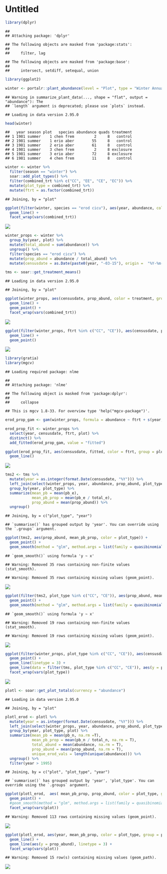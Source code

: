 Untitled
================

``` r
library(dplyr)
```

    ## 
    ## Attaching package: 'dplyr'

    ## The following objects are masked from 'package:stats':
    ## 
    ##     filter, lag

    ## The following objects are masked from 'package:base':
    ## 
    ##     intersect, setdiff, setequal, union

``` r
library(ggplot2)

winter <- portalr::plant_abundance(level = "Plot", type = "Winter Annuals", length = "all")
```

    ## Warning in summarize_plant_data(..., shape = "flat", output = "abundance"): The
    ## `length` argument is deprecated; please use `plots` instead.

    ## Loading in data version 2.95.0

``` r
head(winter)
```

    ##   year season plot   species abundance quads treatment
    ## 1 1981 summer    1 chen frem         2     8   control
    ## 2 1981 summer    1 erio aber        55     8   control
    ## 3 1981 summer    2 erio aber        61     8   control
    ## 4 1981 summer    3 chen frem         2     8 exclosure
    ## 5 1981 summer    3 erio aber        72     8 exclosure
    ## 6 1981 summer    4 chen frem        11     8   control

``` r
winter <- winter %>%
  filter(season == "winter") %>%
  soar::add_plot_types() %>%
  filter(combined_trt %in% c("CC", "EE", "CE", "EC")) %>%
  mutate(plot_type = combined_trt) %>%
  mutate(ftrt = as.factor(combined_trt))
```

    ## Joining, by = "plot"

``` r
ggplot(filter(winter, species == "erod cicu"), aes(year, abundance, color = treatment, group = plot)) +
  geom_line() +
  facet_wrap(vars(combined_trt))
```

![](erodium_files/figure-gfm/unnamed-chunk-1-1.png)<!-- -->

``` r
winter_props <- winter %>%
  group_by(year, plot) %>%
  mutate(total_abund = sum(abundance)) %>%
  ungroup() %>%
  filter(species == "erod cicu") %>%
  mutate(prop_abund = abundance / total_abund) %>%
  mutate(censusdate = as.Date(paste0(year, "-03-15"), origin =  "%Y-%m-%d")) 

tms <- soar::get_treatment_means() 
```

    ## Loading in data version 2.95.0

    ## Joining, by = "plot"

``` r
ggplot(winter_props, aes(censusdate, prop_abund, color = treatment, group = plot)) +
  geom_line() +
  geom_point() +
  facet_wrap(vars(combined_trt))
```

![](erodium_files/figure-gfm/unnamed-chunk-1-2.png)<!-- -->

``` r
ggplot(filter(winter_props, ftrt %in% c("CC", "CE")), aes(censusdate, prop_abund, color = combined_trt, group = plot)) +
  geom_line() +
  geom_point()
```

![](erodium_files/figure-gfm/unnamed-chunk-1-3.png)<!-- -->

``` r
library(gratia)
library(mgcv)
```

    ## Loading required package: nlme

    ## 
    ## Attaching package: 'nlme'

    ## The following object is masked from 'package:dplyr':
    ## 
    ##     collapse

    ## This is mgcv 1.8-33. For overview type 'help("mgcv-package")'.

``` r
erod_prop_gam <- gam(winter_props, formula = abundance ~ ftrt + s(year, k = 20) + s(year, by = ftrt, k = 20) + s(plot, bs = "re"), family = poisson)

erod_prop_fit <- winter_props %>%
  select(year, censusdate, ftrt, plot) %>%
  distinct() %>%
  add_fitted(erod_prop_gam, value = "fitted")

ggplot(erod_prop_fit, aes(censusdate, fitted, color = ftrt, group = plot)) +
  geom_line()
```

![](erodium_files/figure-gfm/unnamed-chunk-1-4.png)<!-- -->

``` r
tms2 <- tms %>%
  mutate(year = as.integer(format.Date(censusdate, "%Y"))) %>%
  left_join(select(winter_props, year, abundance, prop_abund, plot_type)) %>%
  group_by(year, plot_type) %>%
  summarize(mean_pb = mean(pb_e),
            mean_pb_prop = mean(pb_e / total_e),
            prop_abund = mean(prop_abund)) %>%
  ungroup()
```

    ## Joining, by = c("plot_type", "year")

    ## `summarise()` has grouped output by 'year'. You can override using the `.groups` argument.

``` r
ggplot(tms2, aes(prop_abund, mean_pb_prop, color = plot_type)) +
  geom_point() +
  geom_smooth(method = "glm", method.args = list(family = quasibinomial()))
```

    ## `geom_smooth()` using formula 'y ~ x'

    ## Warning: Removed 35 rows containing non-finite values (stat_smooth).

    ## Warning: Removed 35 rows containing missing values (geom_point).

![](erodium_files/figure-gfm/unnamed-chunk-1-5.png)<!-- -->

``` r
ggplot(filter(tms2, plot_type %in% c("CC", "CE")), aes(prop_abund, mean_pb_prop, color = plot_type)) +
  geom_point() +
  geom_smooth(method = "glm", method.args = list(family = quasibinomial()))
```

    ## `geom_smooth()` using formula 'y ~ x'

    ## Warning: Removed 19 rows containing non-finite values (stat_smooth).

    ## Warning: Removed 19 rows containing missing values (geom_point).

![](erodium_files/figure-gfm/unnamed-chunk-1-6.png)<!-- -->

``` r
ggplot(filter(winter_props, plot_type %in% c("CC", "CE")), aes(censusdate, prop_abund, color = plot_type)) +
  geom_point() +
  geom_line(linetype = 3) +
  geom_line(data = filter(tms, plot_type %in% c("CC", "CE")), aes(y = pb_e_ma / total_e_ma)) +
  facet_wrap(vars(plot_type))
```

![](erodium_files/figure-gfm/unnamed-chunk-1-7.png)<!-- -->

``` r
plotl <- soar::get_plot_totals(currency = "abundance") 
```

    ## Loading in data version 2.95.0

    ## Joining, by = "plot"

``` r
plotl_erod <- plotl %>%
  mutate(year = as.integer(format.Date(censusdate, "%Y"))) %>%
  left_join(select(winter_props, year, abundance, prop_abund, plot_type, plot)) %>%
  group_by(year, plot_type, plot) %>%
  summarize(mean_pb = mean(pb_n, na.rm =T),
            mean_pb_prop = mean(pb_n / total_n, na.rm = T),
            total_abund = mean(abundance, na.rm = T),
            prop_abund = mean(prop_abund, na.rm = T),
            unique_erod_vals = length(unique(abundance))) %>%
  ungroup() %>%
  filter(year > 1995)
```

    ## Joining, by = c("plot", "plot_type", "year")

    ## `summarise()` has grouped output by 'year', 'plot_type'. You can override using the `.groups` argument.

``` r
ggplot(plotl_erod,  aes( mean_pb_prop, prop_abund, color = plot_type, group = plot)) +
  geom_point() +
  #geom_smooth(method = "glm", method.args = list(family = quasibinomial()), se = F) +
  facet_wrap(vars(plot))
```

    ## Warning: Removed 113 rows containing missing values (geom_point).

![](erodium_files/figure-gfm/unnamed-chunk-1-8.png)<!-- -->

``` r
ggplot(plotl_erod, aes(year, mean_pb_prop, color = plot_type, group = plot)) +
  geom_line() +
  geom_line(aes(y = prop_abund), linetype = 3) +
  facet_wrap(vars(plot))
```

    ## Warning: Removed 15 row(s) containing missing values (geom_path).

![](erodium_files/figure-gfm/unnamed-chunk-1-9.png)<!-- -->
